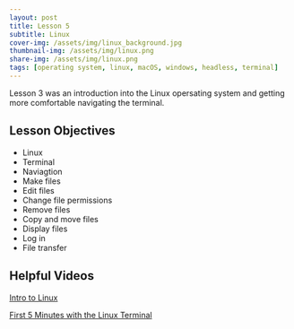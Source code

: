 ```yaml
---
layout: post
title: Lesson 5 
subtitle: Linux
cover-img: /assets/img/linux_background.jpg
thumbnail-img: /assets/img/linux.png
share-img: /assets/img/linux.png
tags: [operating system, linux, macOS, windows, headless, terminal]
---
```


Lesson 3 was an introduction into the Linux opersating system and getting more comfortable navigating the terminal. 

## Lesson Objectives
- Linux
- Terminal
- Naviagtion
- Make files
- Edit files
- Change file permissions
- Remove files
- Copy and move files
- Display files
- Log in 
- File transfer


## Helpful Videos
[Intro to Linux](https://www.youtube.com/watch?v=bju_FdCo42w&ab_channel=tutoriaLinux)

[First 5 Minutes with the Linux Terminal](https://youtu.be/id3DGvljhT4)

